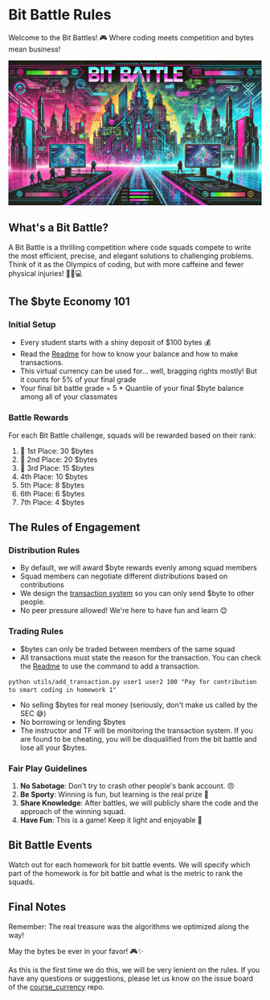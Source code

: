 # Bit Battle Rules

Welcome to the Bit Battles! 🎮 Where coding meets competition and bytes mean business! 

![bit_battle](./syllabus.assets/bitbattle.png)

## What's a Bit Battle? 

A Bit Battle is a thrilling competition where code squads compete to write the most efficient, precise, and elegant solutions to challenging problems. Think of it as the Olympics of coding, but with more caffeine and fewer physical injuries! 🏃‍♂️💻

## The $byte Economy 101

### Initial Setup
- Every student starts with a shiny deposit of $100 bytes 💰
- Read the [Readme](https://github.com/hsph-bst236/course_currency) for how to know your balance and how to make transactions.
- This virtual currency can be used for... well, bragging rights mostly! But it counts for 5% of your final grade
- Your final bit battle grade = 5 * Quantile of your final $byte balance among all of your classmates

### Battle Rewards
For each Bit Battle challenge, squads will be rewarded based on their rank:
1. 🥇 1st Place: 30 $bytes
2. 🥈 2nd Place: 20 $bytes
3. 🥉 3rd Place: 15 $bytes
4. 4th Place: 10 $bytes
5. 5th Place: 8 $bytes
6. 6th Place: 6 $bytes
7. 7th Place: 4 $bytes



## The Rules of Engagement

### Distribution Rules
- By default, we will award $byte rewards evenly among squad members
- Squad members can negotiate different distributions based on contributions
- We design the [transaction system](https://github.com/hsph-bst236/course_currency) so you can only send $byte to other people.
- No peer pressure allowed! We're here to have fun and learn 😊

### Trading Rules
- $bytes can only be traded between members of the same squad
- All transactions must state the reason for the transaction. You can check the [Readme](https://github.com/hsph-bst236/course_currency) to use the command to add a transaction.

```
python utils/add_transaction.py user1 user2 100 "Pay for contribution to smart coding in homework 1"
```

- No selling $bytes for real money (seriously, don't make us called by the SEC 😅)
- No borrowing or lending $bytes 
- The instructor and TF will be monitoring the transaction system. If you are found to be cheating, you will be disqualified from the bit battle and lose all your $bytes.

### Fair Play Guidelines
1. **No Sabotage**: Don't try to crash other people's bank account. 😠
2. **Be Sporty**: Winning is fun, but learning is the real prize 🌟
3. **Share Knowledge**: After battles, we will publicly share the code and the approach of the winning squad.
4. **Have Fun**: This is a game! Keep it light and enjoyable 🎉


## Bit Battle Events

Watch out for each homework for bit battle events. We will specify which part of the homework is for bit battle and what is the metric to rank the squads.


## Final Notes

Remember: The real treasure was the algorithms we optimized along the way! 

May the bytes be ever in your favor! 🎮✨

As this is the first time we do this, we will be very lenient on the rules. If you have any questions or suggestions, please let us know on the issue board of the [course_currency](https://github.com/hsph-bst236/course_currency) repo.

